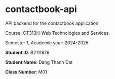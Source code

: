 # contactbook-api

API backend for the contactbook application.

Course: CT313H-Web Technologies and Services.

Semester 1, Academic year: 2024-2025.

**Student ID**: B2111879

**Student Name**: Dang Thanh Dat

**Class Number**: M01
